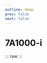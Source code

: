 ```yaml
---
outline: deep
prev: false
next: false
---
```

# 7A1000-i

::: raw
<ClientOnly>
    <ChipTables chips="7A1000-i" :fields="chipset_fields" />
</ClientOnly>
:::

<script setup>
    import ChipTables from "@/.vitepress/theme/components/ChipTables.vue"
    import chipset_fields from "@/.vitepress/theme/components/fields/chipset_fields.js"
</script>